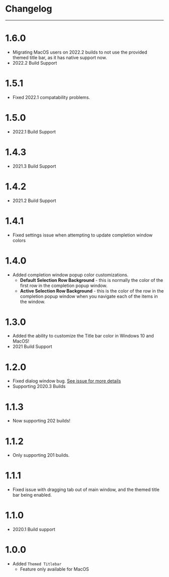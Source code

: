 # Changelog

---

# 1.6.0

- Migrating MacOS users on 2022.2 builds to not use the provided themed title bar, as it has native support now.
- 2022.2 Build Support

# 1.5.1

- Fixed 2022.1 compatability problems.

# 1.5.0

- 2022.1 Build Support

# 1.4.3

- 2021.3 Build Support

# 1.4.2

- 2021.2 Build Support

# 1.4.1

- Fixed settings issue when attempting to update completion window colors

# 1.4.0

- Added completion window popup color customizations.
  - **Default Selection Row Background** - this is normally the color of the first row in the completion popup window.
  - **Active Selection Row Background** - this is the color of the row in the completion popup window when you navigate each of the items in the window.

# 1.3.0

- Added the ability to customize the Title bar color in Windows 10 and MacOS!
- 2021 Build Support

# 1.2.0

- Fixed dialog window bug. [See issue for more details](https://github.com/Unthrottled/themed-components/issues/8)
- Supporting 2020.3 Builds

# 1.1.3

- Now supporting 202 builds!

# 1.1.2

- Only supporting 201 builds.

# 1.1.1

- Fixed issue with dragging tab out of main window, and the themed title bar being enabled.

# 1.1.0

- 2020.1 Build support

# 1.0.0

- Added `Themed Titlebar`   
    - Feature only available for MacOS 
